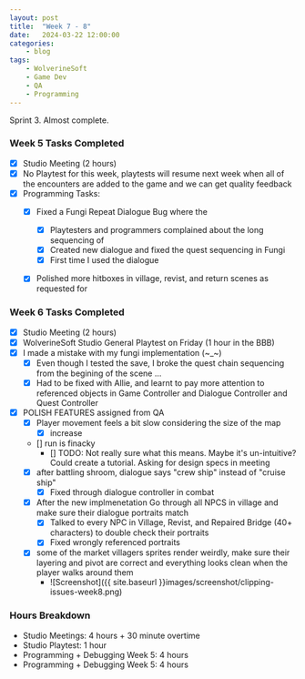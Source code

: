 ```yaml
---
layout: post
title:	"Week 7 - 8"
date:	2024-03-22 12:00:00
categories:
    - blog
tags:
    - WolverineSoft
    - Game Dev
    - QA
    - Programming
---
```


Sprint 3. Almost complete. 

### Week 5 Tasks Completed
- [x] Studio Meeting (2 hours)
- [x] No Playtest for this week, playtests will resume next week when all of the encounters are added to the game and we can get quality feedback
- [x] Programming Tasks:
  - [x] Fixed a Fungi Repeat Dialogue Bug where the  
    - [x] Playtesters and programmers complained about the long sequencing of 
    - [x] Created new dialogue and fixed the quest sequencing in Fungi 
    - [x] First time I used the dialogue
  - [x] Polished more hitboxes in village, revist, and return scenes as requested for 


### Week 6 Tasks Completed
- [x] Studio Meeting (2 hours)
- [x] WolverineSoft Studio General Playtest on Friday (1 hour in the BBB)
- [x] I made a mistake with my fungi implementation (~_~) 
  - [x] Even though I tested the save, I broke the quest chain sequencing from the begining of the scene ...
  - [x] Had to be fixed with Allie, and learnt to pay more attention to referenced objects in Game Controller and Dialogue Controller and Quest Controller
- [x] POLISH FEATURES assigned from QA 
  - [x] Player movement feels a bit slow considering the size of the map 
    - [x] increase
  - [] run is finacky
    - [] TODO: Not really sure what this means. Maybe it's un-intuitive? Could create a tutorial. Asking for design specs in meeting
  - [x] after battling shroom, dialogue says "crew ship" instead of "cruise ship"
    - [x] Fixed through dialogue controller in combat
  - [x] After the new implmenetation Go through all NPCS in village and make sure their dialogue portraits match 
    - [x] Talked to every NPC in Village, Revist, and Repaired Bridge (40+ characters) to double check their portraits
    - [x] Fixed wrongly referenced portraits 
  -[x] some of the market villagers sprites render weirdly, make sure their layering and pivot are correct and everything looks clean when the player walks around them
    - ![Screenshot]({{ site.baseurl }}images/screenshot/clipping-issues-week8.png)

### Hours Breakdown
- Studio Meetings: 4 hours + 30 minute overtime
- Studio Playtest: 1 hour
- Programming + Debugging Week 5: 4 hours
- Programming + Debugging Week 5: 4 hours

